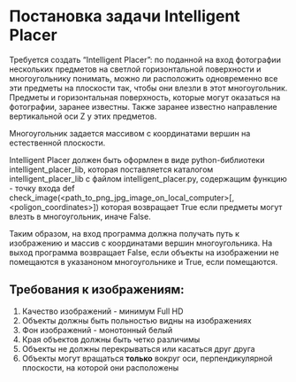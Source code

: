 # Постановка задачи Intelligent Placer
Требуется создать “Intelligent Placer”: по поданной на вход фотографии нескольких предметов на светлой горизонтальной поверхности и многоугольнику понимать, можно ли расположить одновременно все эти предметы на плоскости так, чтобы они влезли в этот многоугольник. Предметы и горизонтальная поверхность, которые могут оказаться на фотографии, заранее известны. Также заранее известно направление вертикальной оси Z у этих предметов.

Многоугольник задается массивом с координатами вершин на естественной плоскости.

Intelligent Placer должен быть оформлен в виде python-библиотеки intelligent_placer_lib, которая поставляется каталогом intelligent_placer_lib с файлом intelligent_placer.py, содержащим функцию - точку входа def check_image(<path_to_png_jpg_image_on_local_computer>[, <poligon_coordinates>])
которая возвращает True если предметы могут влезть в многоугольник, иначе False.

Таким образом, на вход программа должна получать путь к изображению и массив с координатами вершин многоугольника. На выход программа возвращает False, еcли объекты на изображении не помещаются в указаноном многоугольнике и True, если помещаются.

## Требования к изображениям:

1) Качество изображений - минимум Full HD
2) Объекты должны быть польностью видны на изображениях
3) Фон изображений - монотонный белый
4) Края объектов должны быть четко различимы
5) Объекты не должны перекрываться или касаться друг друга
6) Объекты могут вращаться **только** вокруг оси, перпендикулярной плоскости, на которой они расположены
